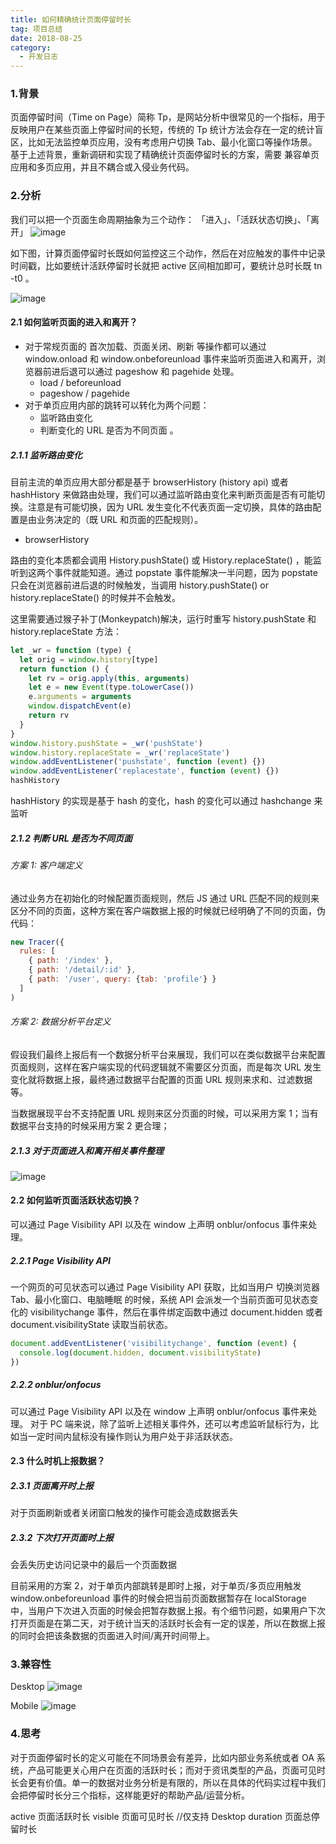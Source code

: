 ```yaml
---
title: 如何精确统计页面停留时长
tag: 项目总结
date: 2018-08-25
category:
  - 开发日志
---
```


### 1.背景

页面停留时间（Time on Page）简称 Tp，是网站分析中很常见的一个指标，用于反映用户在某些页面上停留时间的长短，传统的 Tp 统计方法会存在一定的统计盲区，比如无法监控单页应用，没有考虑用户切换 Tab、最小化窗口等操作场景。 基于上述背景，重新调研和实现了精确统计页面停留时长的方案，需要 兼容单页应用和多页应用，并且不耦合或入侵业务代码。

### 2.分析

我们可以把一个页面生命周期抽象为三个动作： 「进入」、「活跃状态切换」、「离开」
![image](https://mmbiz.qpic.cn/mmbiz_jpg/meG6Vo0MeviaOxMvmfIOy2EDrpfja4lb9yGgJzB3U8pKlweeKsthAXZl6vOg3YKgePbmw8oXSiaaVdJhS6icUibFRA/640?wx_fmt=jpeg&tp=webp&wxfrom=5&wx_lazy=1)

如下图，计算页面停留时长既如何监控这三个动作，然后在对应触发的事件中记录时间戳，比如要统计活跃停留时长就把 active 区间相加即可，要统计总时长既 tn -t0 。

![image](https://mmbiz.qpic.cn/mmbiz_jpg/meG6Vo0MeviaOxMvmfIOy2EDrpfja4lb90WyPgo2I7dX6pfggic4rSQdqn1WLNjmicPYq5ib65fdFS6lsoCDtrQhRQ/640?wx_fmt=jpeg&tp=webp&wxfrom=5&wx_lazy=1)

#### 2.1 如何监听页面的进入和离开？

- 对于常规页面的 首次加载、页面关闭、刷新 等操作都可以通过 window.onload 和 window.onbeforeunload 事件来监听页面进入和离开，浏览器前进后退可以通过 pageshow 和 pagehide 处理。
  - load / beforeunload
  - pageshow / pagehide
- 对于单页应用内部的跳转可以转化为两个问题：
  - 监听路由变化
  - 判断变化的 URL 是否为不同页面 。

##### 2.1.1 监听路由变化

目前主流的单页应用大部分都是基于 browserHistory (history api) 或者 hashHistory 来做路由处理，我们可以通过监听路由变化来判断页面是否有可能切换。注意是有可能切换，因为 URL 发生变化不代表页面一定切换，具体的路由配置是由业务决定的（既 URL 和页面的匹配规则）。

- browserHistory

路由的变化本质都会调用 History.pushState() 或 History.replaceState() ，能监听到这两个事件就能知道。通过 popstate 事件能解决一半问题，因为 popstate 只会在浏览器前进后退的时候触发，当调用 history.pushState() or history.replaceState() 的时候并不会触发。

这里需要通过猴子补丁(Monkeypatch)解决，运行时重写 history.pushState 和 history.replaceState 方法：

```js
let _wr = function (type) {
  let orig = window.history[type]
  return function () {
    let rv = orig.apply(this, arguments)
    let e = new Event(type.toLowerCase())
    e.arguments = arguments
    window.dispatchEvent(e)
    return rv
  }
}
window.history.pushState = _wr('pushState')
window.history.replaceState = _wr('replaceState')
window.addEventListener('pushstate', function (event) {})
window.addEventListener('replacestate', function (event) {})
hashHistory
```

hashHistory 的实现是基于 hash 的变化，hash 的变化可以通过 hashchange 来监听

##### 2.1.2 判断 URL 是否为不同页面

###### 方案 1: 客户端定义

通过业务方在初始化的时候配置页面规则，然后 JS 通过 URL 匹配不同的规则来区分不同的页面，这种方案在客户端数据上报的时候就已经明确了不同的页面，伪代码：

```js
new Tracer({
  rules: [
    { path: '/index' },
    { path: '/detail/:id' },
    { path: '/user', query: {tab: 'profile'} }
  ]
)
```

###### 方案 2: 数据分析平台定义

假设我们最终上报后有一个数据分析平台来展现，我们可以在类似数据平台来配置页面规则，这样在客户端实现的代码逻辑就不需要区分页面，而是每次 URL 发生变化就将数据上报，最终通过数据平台配置的页面 URL 规则来求和、过滤数据等。

当数据展现平台不支持配置 URL 规则来区分页面的时候，可以采用方案 1；当有数据平台支持的时候采用方案 2 更合理；

##### 2.1.3 对于页面进入和离开相关事件整理

![image](https://mmbiz.qpic.cn/mmbiz_jpg/meG6Vo0MeviaOxMvmfIOy2EDrpfja4lb9YXhvvRx97lBblrZbiaML6ykJV1cs3wdLRwGYRWcibTuIXkAibyzNR3RWA/640?wx_fmt=jpeg&tp=webp&wxfrom=5&wx_lazy=1)

#### 2.2 如何监听页面活跃状态切换？

可以通过 Page Visibility API 以及在 window 上声明 onblur/onfocus 事件来处理。

##### 2.2.1 Page Visibility API

一个网页的可见状态可以通过 Page Visibility API 获取，比如当用户 切换浏览器 Tab、最小化窗口、电脑睡眠 的时候，系统 API 会派发一个当前页面可见状态变化的 visibilitychange 事件，然后在事件绑定函数中通过 document.hidden 或者 document.visibilityState 读取当前状态。

```js
document.addEventListener('visibilitychange', function (event) {
  console.log(document.hidden, document.visibilityState)
})
```

##### 2.2.2 onblur/onfocus

可以通过 Page Visibility API 以及在 window 上声明 onblur/onfocus 事件来处理。 对于 PC 端来说，除了监听上述相关事件外，还可以考虑监听鼠标行为，比如当一定时间内鼠标没有操作则认为用户处于非活跃状态。

#### 2.3 什么时机上报数据？

##### 2.3.1 页面离开时上报

对于页面刷新或者关闭窗口触发的操作可能会造成数据丢失

##### 2.3.2 下次打开页面时上报

会丢失历史访问记录中的最后一个页面数据

目前采用的方案 2，对于单页内部跳转是即时上报，对于单页/多页应用触发 window.onbeforeunload 事件的时候会把当前页面数据暂存在 localStorage 中，当用户下次进入页面的时候会把暂存数据上报。有个细节问题，如果用户下次打开页面是在第二天，对于统计当天的活跃时长会有一定的误差，所以在数据上报的同时会把该条数据的页面进入时间/离开时间带上。

### 3.兼容性

Desktop
![image](https://mmbiz.qpic.cn/mmbiz_png/meG6Vo0MeviaOxMvmfIOy2EDrpfja4lb9ia8ibXuJpr5TQ3x7XgXzE4jl4HEibvN3J4AhIbicj6ibJIexvvhBe1HiaW0w/640?wx_fmt=png&tp=webp&wxfrom=5&wx_lazy=1)

Mobile
![image](https://mmbiz.qpic.cn/mmbiz_png/meG6Vo0MeviaOxMvmfIOy2EDrpfja4lb982j3vdFhS7oicHuNiaheJwnIFgnAOtCtYYA0NMz1tRicGRjlRMGbiaANEA/640?wx_fmt=png&tp=webp&wxfrom=5&wx_lazy=1)

### 4.思考

对于页面停留时长的定义可能在不同场景会有差异，比如内部业务系统或者 OA 系统，产品可能更关心用户在页面的活跃时长；而对于资讯类型的产品，页面可见时长会更有价值。单一的数据对业务分析是有限的，所以在具体的代码实过程中我们会把停留时长分三个指标，这样能更好的帮助产品/运营分析。

active 页面活跃时长
visible 页面可见时长 //仅支持 Desktop
duration 页面总停留时长
